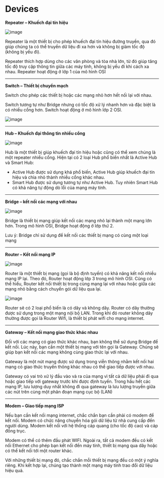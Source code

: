 # **Devices**

**Repeater – Khuếch đại tín hiệu**

![image](https://user-images.githubusercontent.com/43572616/177841682-ff8a1389-b032-4e22-8c8c-f2132ce57238.png)


Repeater là một thiết bị cho phép khuếch đại tín hiệu đường truyền, qua đó giúp chúng ta có thể truyền dữ liệu đi xa hơn và không bị giảm tốc độ (không bị yếu đi).



Repeater thích hợp dùng cho các văn phòng và tòa nhà lớn, từ đó giúp tăng tốc độ truy cập thông tin giữa các máy tính, không bị yếu đi khi cách xa nhau. Repeater hoạt động ở lớp 1 của mô hình OSI

***

**Switch – Thiết bị chuyển mạch**

Switch cho phép các thiết bị hoặc các mạng nhỏ hơn hết nối lại với nhau.

Switch tương tự như Bridge nhưng có tốc độ xử lý nhanh hơn và đặc biệt là có nhiều cổng hơn. Switch hoạt động ở mô hình lớp 2 OSI.

![image](https://user-images.githubusercontent.com/43572616/177841808-ae2ab54e-74a0-41ae-a15a-df08dc236008.png)

***

**Hub – Khuếch đại thông tin nhiều cổng**

![image](https://user-images.githubusercontent.com/43572616/177841849-758c51dc-26d5-40b2-baf5-816846bdff75.png)



Hub là một thiết bị giúp khuếch đại tín hiệu hoặc cũng có thể xem chúng là một repeater nhiều cổng. Hiện tại có 2 loại Hub phổ biến nhất là Active Hub và Smart Hub:

- Active Hub được sử dụng khá phổ biến, Active Hub giúp khuếch đại tín hiệu và chia nhỏ thành nhiều cổng khác nhau.
- Smart Hub được sử dụng tương tự như Active Hub. Tuy nhiên Smart Hub có khả năng tự động dò lỗi của mạng máy tính.

***

**Bridge – kết nối các mạng với nhau**

![image](https://user-images.githubusercontent.com/43572616/177841886-f1026880-651c-4fa8-9a04-ba9bb8627b06.png)


Bridge là thiết bị mạng giúp kết nối các mạng nhỏ lại thành một mạng lớn hơn. Trong mô hình OSI, Bridge hoạt động ở lớp thứ 2.

Lưu ý: Bridge chỉ sử dụng để kết nối các thiết bị mạng có cùng một loại mạng

***

**Router – Kết nối mạng IP**

![image](https://user-images.githubusercontent.com/43572616/177841932-297b1dfe-8052-4be0-a914-534c63564ba8.png)


Router là một thiết bị mạng (gọi là bộ định tuyến) có khả năng kết nối nhiều mạng IP lại. Theo đó, Router hoạt động lớp 3 trong mô hình OSI. Cũng có thể hiểu, Router kết nối thiết bị trong cùng mạng lại với nhau hoặc giữa các mạng nhỏ bằng cách chuyển gói dữ liệu qua lại.

![image](https://user-images.githubusercontent.com/43572616/177841962-37538940-f44f-46ab-ac36-3874c25f5f7a.png)


Router sẽ có 2 loại phổ biến là có dây và không dây. Router có dây thường được sử dụng trong một mạng nội bộ LAN. Trong khi đó router không dây thường được gọi là Router Wifi, là thiết bị phát wifi cho mạng internet.

***
**Gateway – Kết nối mạng giao thức khác nhau**

Đối với các mạng có giao thức khác nhau, bạn không thể sử dụng Bridge để kết nối. Lúc này, bạn cần một thiết bị mạng với tên gọi là Gateway. Chúng sẽ giúp bạn kết nối các mạng không cùng giao thức lại với nhau.

Gateway là một nút mạng được sử dụng trong viễn thông nhằm kết nối hai mạng có giao thức truyền thông khác nhau có thể giao tiếp được với nhau.

Gateway có vai trò xử lý đầu vào và ra của mạng vì tất cả dữ liệu phải đi qua hoặc giao tiếp với gateway trước khi được định tuyến. Trong hầu hết các mạng IP, lưu lượng duy nhất không đi qua gateway là lưu lượng truyền giữa các nút trên cùng một phân đoạn mạng cục bộ (LAN)

***
**Modem – Giao tiếp mạng ISP**

Nếu bạn cần kết nối mạng internet, chắc chắn bạn cần phải có modem để kết nối. Modem có chức năng chuyển hóa gói dữ liệu từ nhà cung cấp đến người dùng. Modem kết nối với hệ thống cáp quang (cho tốc độ cao) và cáp đồng trục.

Modem có thể có thêm đầu phát WIFI. Ngoài ra, tất cả modem đều có kết nối Ethernet cho phép bạn kết nối đến máy tính, thiết bị mạng qua dây hoặc có thể kết nối tới một router khác.

Với những thiết bị mạng đó, chắc chắn mỗi thiết bị mạng đều có một ý nghĩa riêng. Khi kết hợp lại, chúng tạo thành một mạng máy tính trao đổi dữ liệu hiệu quả.
